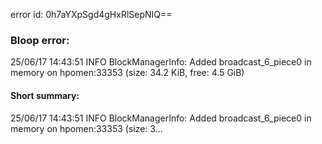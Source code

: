 error id: 0h7aYXpSgd4gHxRlSepNIQ==
### Bloop error:

25/06/17 14:43:51 INFO BlockManagerInfo: Added broadcast_6_piece0 in memory on hpomen:33353 (size: 34.2 KiB, free: 4.5 GiB)
#### Short summary: 

25/06/17 14:43:51 INFO BlockManagerInfo: Added broadcast_6_piece0 in memory on hpomen:33353 (size: 3...